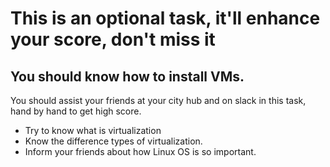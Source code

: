 # This is an optional task, it'll enhance your score, don't miss it
## You should know how to install VMs.
You should assist your friends at your city hub and on slack in this task, hand by hand to get high score. 
* Try to know what is virtualization
* Know the difference types of virtualization.
* Inform your friends about how Linux OS is so important.

